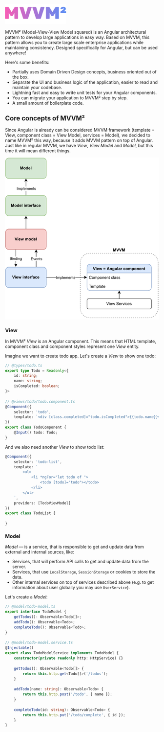 <img width="200px" alt="MVVM²" src="https://raw.githubusercontent.com/daemonyeen/mvvm2/master/images/mvvm2.svg">

MVVM² (Model-View-View Model squared) is an Angular architectural pattern to develop large applications in easy way. Based on MVVM, this pattern allows you to create large scale enterprise applications while maintaining consistency. Designed specifically for Angular, but can be used anywhere!

Here's some benefits:

* Partially uses Domain Driven Design concepts, business oriented out of the box.
* Separate the UI and business logic of the application, easier to read and maintain your codebase.
* Lightning fast and easy to write unit tests for your Angular components.
* You can migrate your application to MVVM² step by step.
* A small amount of boilerplate code.

## Core concepts of MVVM²

Since Angular is already can be considered MVVM framework (template = View, component class = View Model, services = Model), we decided to name MVVM² this way, because it adds MVVM pattern on top of Angular. Just like in regular MVVM, we have _View_, _View Model_ and _Model_, but this time it will mean different things.

<picture>
  <source media="(prefers-color-scheme: dark)" srcset="https://raw.githubusercontent.com/daemonyeen/mvvm2/master/images/mvvm2-diagram-dark.svg">
  <source media="(prefers-color-scheme: light)" srcset="https://raw.githubusercontent.com/daemonyeen/mvvm2/master/images/mvvm2-diagram.svg">
  <img alt="MVVM² diagram" src="https://raw.githubusercontent.com/daemonyeen/mvvm2/master/images/mvvm2-diagram.svg">
</picture>

### View

In MVVM² _View_ is an Angular component. This means that HTML template, component class and component styles represent one _View_ entity.

Imagine we want to create todo app. Let's create a _View_ to show one todo:

```typescript
// @types/todo.ts
export type Todo = Readonly<{
    id: string;
    name: string;
    isCompleted: boolean;
}>

// @views/todo/todo.component.ts
@Component({
    selector: 'todo',
    template: `<div [class.completed]="todo.isCompleted">{{todo.name}}</div>`,
})
export class TodoComponent {
    @Input() todo: Todo;
}
```

And we also need another _View_ to show todo list:

```typescript
@Component({
    selector: 'todo-list',
    template: `
        <ul>
            <li *ngFor="let todo of ">
                <todo [todo]="todo"></todo>
            </li>
        </ul>
    `,
    providers: [TodoViewModel]
})
export class TodoList {

}
```

### Model

_Model_ — is a service, that is responsible to get and update data from external and internal sources, like:

* Services, that will perform API calls to get and update data from the server.
* Services, that use `LocalStorage`, `SessionStorage` or cookies to store the data.
* Other internal services on top of services described above (e.g. to get information about user globally you may use `UserService`).

Let's create a _Model_:

```typescript
// @model/todo-model.ts
export interface TodoModel {
    getTodos(): Observable<Todo[]>;
    addTodo(): Observable<Todo>;
    completeTodo(): Observable<Todo>;
}

// @model/todo-model.service.ts
@Injectable()
export class TodoModelService implements TodoModel {
    constructor(private readonly http: HttpService) {} 

    getTodos(): Observable<Todo[]> {
        return this.http.get<Todo[]>('/todos');
    }

    addTodo(name: string): Observable<Todo> {
        return this.http.post('/todo', { name });
    }

    completeTodo(id: string): Observable<Todo> {
        return this.http.put('/todo/complete', { id });
    }
}
```